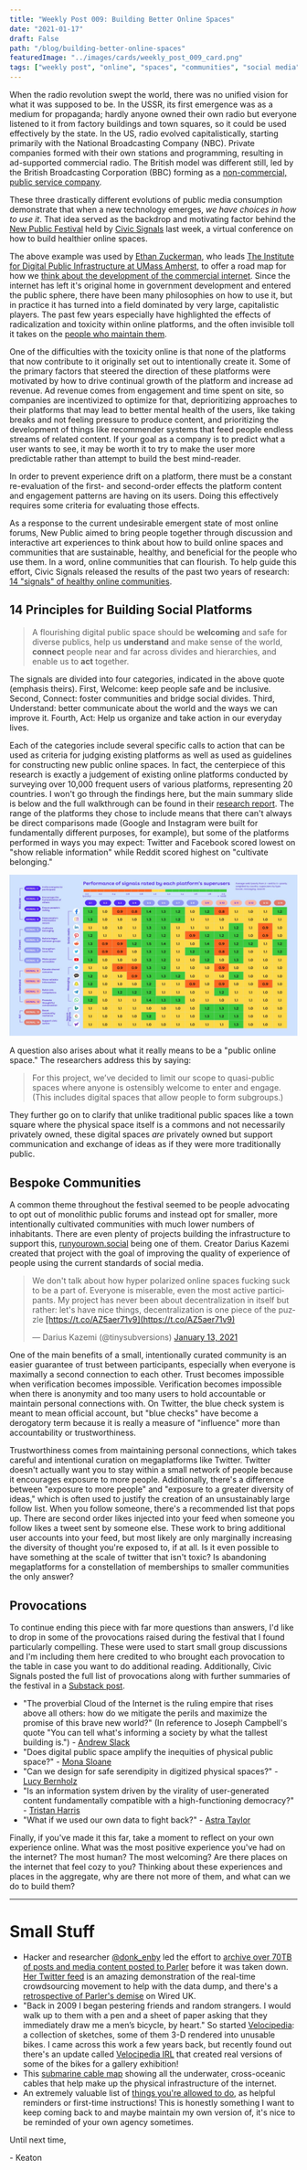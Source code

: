 ```yaml
---
title: "Weekly Post 009: Building Better Online Spaces"
date: "2021-01-17"
draft: False
path: "/blog/building-better-online-spaces"
featuredImage: "../images/cards/weekly_post_009_card.png"
tags: ["weekly post", "online", "spaces", "communities", "social media"]
---
```


When the radio revolution swept the world, there was no unified vision for what it was supposed to be. In the USSR, its first emergence was as a medium for propaganda; hardly anyone owned their own radio but everyone listened to it from factory buildings and town squares, so it could be used effectively by the state. In the US, radio evolved capitalistically, starting primarily with the National Broadcasting Company (NBC). Private companies formed with their own stations and programming, resulting in ad-supported commercial radio. The British model was different still, led by the British Broadcasting Corporation (BBC) forming as a [non-commercial, public service company](https://en.wikipedia.org/wiki/BBC#From_private_company_towards_public_service_corporation,_1923_to_1926).  

These three drastically different evolutions of public media consumption demonstrate that when a new technology emerges, *we have choices in how to use it*. That idea served as the backdrop and motivating factor behind the [New Public Festival](https://newpublic.org/festival) held by [Civic Signals](https://newpublic.org/) last week, a virtual conference on how to build healthier online spaces. 

The above example was used by [Ethan Zuckerman](https://ethanzuckerman.com/), who leads [The Institute for Digital Public Infrastructure at UMass Amherst](https://publicinfrastructure.org/), to offer a road map for how we [think about the development of the commercial internet](https://www.cjr.org/special_report/building-honest-internet-public-interest.php). Since the internet has left it's original home in government development and entered the public sphere, there have been many philosophies on how to use it, but in practice it has turned into a field dominated by very large, capitalistic players. The past few years especially have highlighted the effects of radicalization and toxicity within online platforms, and the often invisible toll it takes on the [people who maintain them](https://www.theverge.com/platform/amp/2019/2/25/18229714/cognizant-facebook-content-moderator-interviews-trauma-working-conditions-arizona).

One of the difficulties with the toxicity online is that none of the platforms that now contribute to it originally set out to intentionally create it. Some of the primary factors that steered the direction of these platforms were motivated by how to drive continual growth of the platform and increase ad revenue. Ad revenue comes from engagement and time spent on site, so companies are incentivized to optimize for that, deprioritizing approaches to their platforms that may lead to better mental health of the users, like taking breaks and not feeling pressure to produce content, and prioritizing the development of things like recommender systems that feed people endless streams of related content. If your goal as a company is to predict what a user wants to see, it may be worth it to try to make the user more predictable rather than attempt to build the best mind-reader. 

In order to prevent experience drift on a platform, there must be a constant re-evaluation of the first- and second-order effects the platform content and engagement patterns are having on its users. Doing this effectively requires some criteria for evaluating those effects. 

As a response to the current undesirable emergent state of most online forums, New Public aimed to bring people together through discussion and interactive art experiences to think about how to build online spaces and communities that are sustainable, healthy, and beneficial for the people who use them. In a word, online communities that can flourish. To help guide this effort, Civic Signals released the results of the past two years of research: [14 "signals" of healthy online communities](https://newpublic.org/signals). 

## 14 Principles for Building Social Platforms

> A flourishing digital public space should be **welcoming** and safe for diverse publics, help us **understand** and make sense of the world, **connect** people near and far across divides and hierarchies, and enable us to **act** together.

The signals are divided into four categories, indicated in the above quote (emphasis theirs). First, Welcome: keep people safe and be inclusive. Second, Connect: foster communities and bridge social divides. Third, Understand: better communicate about the world and the ways we can improve it. Fourth, Act: Help us organize and take action in our everyday lives. 

Each of the categories include several specific calls to action that can be used as criteria for judging existing platforms as well as used as guidelines for constructing new public online spaces. In fact, the centerpiece of this research is exactly a judgement of existing online platforms conducted by surveying over 10,000 frequent users of various platforms, representing 20 countries. I won't go through the findings here, but the main summary slide is below and the full walkthrough can be found in their [research report](https://docs.google.com/presentation/d/1lO4skPVekwciJGFYxxJBIBitFzzDSC0zL1-AvhgfeNs/edit#slide=id.gb17d07f884_0_216). The range of the platforms they chose to include means that there can't always be direct comparisons made (Google and Instagram were built for fundamentally different purposes, for example), but some of the platforms performed in ways you may expect: Twitter and Facebook scored lowest on "show reliable information" while Reddit scored highest on "cultivate belonging." 

![New Public Research Summary](../images/new_public_signals.png)

A question also arises about what it really means to be a "public online space." The researchers address this by saying:

> For this project, we’ve decided to limit our scope to quasi-public spaces where anyone is ostensibly welcome to enter and engage. (This includes digital spaces that allow people to form subgroups.)

They further go on to clarify that unlike traditional public spaces like a town square where the physical space itself is a commons and not necessarily privately owned, these digital spaces *are* privately owned but support communication and exchange of ideas as if they were more traditionally public. 

## Bespoke Communities

A common theme throughout the festival seemed to be people advocating to opt out of monolithic public forums and instead opt for smaller, more intentionally cultivated communities with much lower numbers of inhabitants. There are even plenty of projects building the infrastructure to support this, [runyourown.social](http://runyourown.social) being one of them. Creator Darius Kazemi created that project with the goal of improving the quality of experience of people using the current standards of social media. 

<blockquote class="twitter-tweet tw-align-center"><p lang="en" dir="ltr">We don't talk about how hyper polarized online spaces fucking suck to be a part of. Everyone is miserable, even the most active participants. My project has never been about decentralization in itself but rather: let's have nice things, decentralization is one piece of the puzzle <a href="[https://t.co/AZ5aer71v9](https://t.co/AZ5aer71v9)">[https://t.co/AZ5aer71v9](https://t.co/AZ5aer71v9)</a></p>— Darius Kazemi (@tinysubversions) <a href="[https://twitter.com/tinysubversions/status/1349471272040730624?ref_src=twsrc^tfw](https://twitter.com/tinysubversions/status/1349471272040730624?ref_src=twsrc%5Etfw)">January 13, 2021</a></blockquote> <script async src="[https://platform.twitter.com/widgets.js](https://platform.twitter.com/widgets.js)" charset="utf-8"></script>

One of the main benefits of a small, intentionally curated community is an easier guarantee of trust between participants, especially when everyone is maximally a second connection to each other. Trust becomes impossible when verification becomes impossible. Verification becomes impossible when there is anonymity and too many users to hold accountable or maintain personal connections with. On Twitter, the blue check system is meant to mean official account, but "blue checks" have become a derogatory term because it is really a measure of "influence" more than accountability or trustworthiness. 

Trustworthiness comes from maintaining personal connections, which takes careful and intentional curation on megaplatforms like Twitter. Twitter doesn't actually want you to stay within a small network of people because it encourages exposure to more people.  Additionally, there's a difference between "exposure to more people" and "exposure to a greater diversity of ideas," which is often used to justify the creation of an unsustainably large follow list. When you follow someone, there's a recommended list that pops up. There are second order likes injected into your feed when someone you follow likes a tweet sent by someone else. These work to bring additional user accounts into your feed, but most likely are only marginally increasing the diversity of thought you're exposed to, if at all. Is it even possible to have something at the scale of twitter that isn't toxic? Is abandoning megaplatforms for a constellation of memberships to smaller communities the only answer? 

## Provocations

To continue ending this piece with far more questions than answers, I'd like to drop in some of the provocations raised during the festival that I found particularly compelling. These were used to start small group discussions and I'm including them here credited to who brought each provocation to the table in case you want to do additional reading. Additionally, Civic Signals posted the full list of provocations along with further summaries of the festival in a [Substack post](https://newpublic.substack.com/p/provocations-for-a-better-future). 

- "The proverbial Cloud of the Internet is the ruling empire that rises above all others: how do we mitigate the perils and maximize the promise of this brave new world?" (In reference to Joseph Campbell's quote "You can tell what's informing a society by what the tallest building is.") - [Andrew Slack](https://twitter.com/andrewslack)
- "Does digital public space amplify the inequities of physical public space?" - [Mona Sloane](https://twitter.com/mona_sloane)
- "Can we design for safe serendipity in digitized physical spaces?" - [Lucy Bernholz](https://twitter.com/DigCivSoc)
- "Is an information system driven by the virality of user-generated content fundamentally compatible with a high-functioning democracy?" - [Tristan Harris](https://twitter.com/tristanharris)
- "What if we used our own data to fight back?" - [Astra Taylor](https://twitter.com/astradisastra)

Finally, if you've made it this far, take a moment to reflect on your own experience online. What was the most positive experience you've had on the internet? The most human? The most welcoming? Are there places on the internet that feel cozy to you? Thinking about these experiences and places in the aggregate, why are there not more of them, and what can we do to build them? 

---

# Small Stuff

- Hacker and researcher [@donk_enby](https://twitter.com/donk_enby) led the effort to [archive over 70TB of posts and media content posted to Parler](https://meaww.com/who-is-parler-hacker-donkenby-deleted-posts-very-incriminating-data-dump-us-capitol-riots-trump) before it was taken down. [Her Twitter feed](https://twitter.com/donk_enby/status/1348342847678906370?s=20) is an amazing demonstration of the real-time crowdsourcing movement to help with the data dump, and there's a [retrospective of Parler's demise](https://www.wired.co.uk/article/parler-shutdown-future) on Wired UK.
- "Back in 2009 I began pestering friends and random strangers. I would walk up to them with a pen and a sheet of paper asking that they immediately draw me a men’s bicycle, by heart." So started [Velocipedia](https://www.behance.net/gallery/35437979/Velocipedia): a collection of sketches, some of them 3-D rendered into unusable bikes. I came across this work a few years back, but recently found out there's an update called [Velocipedia IRL](https://www.behance.net/gallery/77793195/Velocipedia-IRL) that created real versions of some of the bikes for a gallery exhibition!
- This [submarine cable map](https://www.submarinecablemap.com/) showing all the underwater, cross-oceanic cables that help make up the physical infrastructure of the internet.
- An extremely valuable list of [things you're allowed to do](https://milan.cvitkovic.net/writing/things_youre_allowed_to_do/), as helpful reminders or first-time instructions! This is honestly something I want to keep coming back to and maybe maintain my own version of, it's nice to be reminded of your own agency sometimes.

Until next time,

\- Keaton